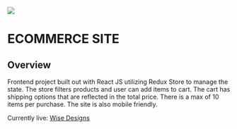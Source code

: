 ![](src/images/farmersMarket.png)
# ECOMMERCE SITE


## Overview
Frontend project built out with React JS utilizing Redux Store to manage the state. The store
        filters products and user can add items to cart. The cart has shipping options that are reflected in the total
        price. There is a max of 10 items per purchase. The site is also mobile friendly.

Currently live: [Wise Designs](http://wisedesigns.adiaguidry.com)
